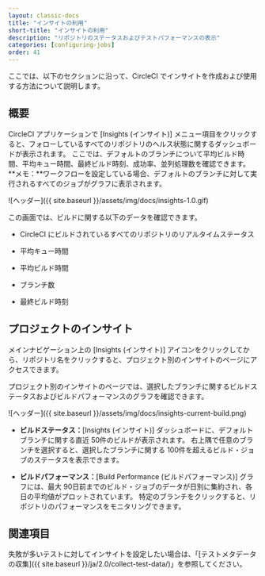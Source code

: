 ```yaml
---
layout: classic-docs
title: "インサイトの利用"
short-title: "インサイトの利用"
description: "リポジトリのステータスおよびテストパフォーマンスの表示"
categories: [configuring-jobs]
order: 41
---
```


ここでは、以下のセクションに沿って、CircleCI でインサイトを作成および使用する方法について説明します。

## 概要

CircleCI アプリケーションで [Insights (インサイト)] メニュー項目をクリックすると、フォローしているすべてのリポジトリのヘルス状態に関するダッシュボードが表示されます。 ここでは、デフォルトのブランチについて平均ビルド時間、平均キュー時間、最終ビルド時刻、成功率、並列処理数を確認できます。 **メモ：**ワークフローを設定している場合、デフォルトのブランチに対して実行されるすべてのジョブがグラフに表示されます。

![ヘッダー]({{ site.baseurl }}/assets/img/docs/insights-1.0.gif)

この画面では、ビルドに関する以下のデータを確認できます。

- CircleCI にビルドされているすべてのリポジトリのリアルタイムステータス

- 平均キュー時間

- 平均ビルド時間

- ブランチ数

- 最終ビルド時刻

## プロジェクトのインサイト

メインナビゲーション上の [Insights (インサイト)] アイコンをクリックしてから、リポジトリ名をクリックすると、プロジェクト別のインサイトのページにアクセスできます。

プロジェクト別のインサイトのページでは、選択したブランチに関するビルドステータスおよびビルドパフォーマンスのグラフを確認できます。

![ヘッダー]({{ site.baseurl }}/assets/img/docs/insights-current-build.png)

- **ビルドステータス：**[Insights (インサイト)] ダッシュボードに、デフォルトブランチに関する直近 50件のビルドが表示されます。 右上隅で任意のブランチを選択すると、選択したブランチに関する 100件を超えるビルド・ジョブのステータスを表示できます。

- **ビルドパフォーマンス：**[Build Performance (ビルドパフォーマンス)] グラフには、最大 90日前までのビルド・ジョブのデータが日別に集約され、各日の平均値がプロットされています。 特定のブランチをクリックすると、リポジトリのパフォーマンスをモニタリングできます。

## 関連項目

失敗が多いテストに対してインサイトを設定したい場合は、「[テストメタデータの収集]({{ site.baseurl }}/ja/2.0/collect-test-data/)」を参照してください。
